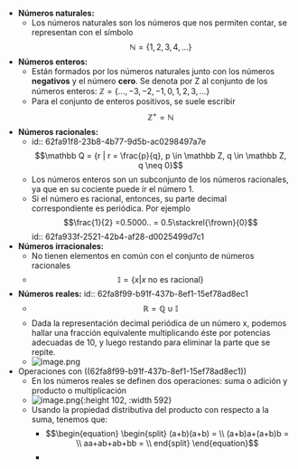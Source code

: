 - **Números naturales:**
	- Los números naturales son los números que nos permiten contar, se representan con el símbolo $$\mathbb N = \{{1,2,3,4,...}\}$$
- **Números enteros:**
	- Están formados por los números naturales junto con los números **negativos** y el número **cero**. Se denota por Z al conjunto de los números enteros:  $\mathbb Z=\{{...,−3,−2,−1,0,1,2,3,...}\}$
	- Para el conjunto de enteros positivos, se suele escribir $$\mathbb Z^+ = \mathbb N$$
- **Números racionales:**
	- id:: 62fa91f8-23b8-4b77-9d5b-ac0298497a7e
	  $$\mathbb Q = {r | r = \frac{p}{q}, p \in \mathbb Z, q \in \mathbb Z, q \neq 0}$$
	- Los números enteros son un subconjunto de los números racionales, ya que en su cociente puede ir el número 1.
	- Si el número es racional, entonces, su parte decimal correspondiente es periódica. Por ejemplo $$\frac{1}{2} =0.5000.. = 0.5\stackrel{\frown}{0}$$
	  id:: 62fa933f-2521-42b4-af28-d0025499d7c1
- **Números irracionales:**
	- No tienen elementos en común con el conjunto de números racionales
	- $$\mathbb I = \{{x | x \text{ no es racional}}\}$$
- **Números reales:**
  id:: 62fa8f99-b91f-437b-8ef1-15ef78ad8ec1
	- $$\mathbb R = \mathbb Q \cup \mathbb I$$
	- Dada la representación decimal periódica de un número x, podemos hallar una fracción equivalente multiplicando éste por potencias adecuadas de 10, y luego restando para eliminar la parte que se repite.
	- ![image.png](../assets/image_1660588130965_0.png)
- Operaciones con ((62fa8f99-b91f-437b-8ef1-15ef78ad8ec1))
	- En los números reales se definen dos operaciones: suma o adición y  producto o multiplicación
	- ![image.png](../assets/image_1660608109892_0.png){:height 102, :width 592}
	- Usando la propiedad distributiva del producto con respecto a la suma, tenemos que:
		- $$\begin{equation}
		  \begin{split}   (a+b)(a+b) = \\
		  (a+b)a+(a+b)b = \\
		  aa+ab+ab+bb  = \\
		  end{split}
		  \end{equation}$$
		-